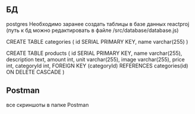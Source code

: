 ## БД 

postgres
Необходимо заранее создать таблицы в базе данных reactproj (путь к бд можно редактировать в файле /src/database/database.js) 

CREATE TABLE categories (
	id SERIAL PRIMARY KEY,
	name varchar(255)
)

CREATE TABLE products (
	id SERIAL PRIMARY KEY,
	name varchar(255), 
	description text, 
	amount int, 
	unit varchar(255), 
	image varchar(255), 
	price int,
	categoryId int,
	FOREIGN KEY (categoryId) REFERENCES categories(id) ON DELETE CASCADE
)

## Postman 
все скриншоты в папке Postman